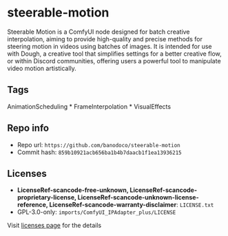 # steerable-motion
Steerable Motion is a ComfyUI node designed for batch creative interpolation, aiming to provide high-quality and precise methods for steering motion in videos using batches of images. It is intended for use with Dough, a creative tool that simplifies settings for a better creative flow, or within Discord communities, offering users a powerful tool to manipulate video motion artistically.

## Tags
AnimationScheduling * FrameInterpolation * VisualEffects

## Repo info
- Repo url: `https://github.com/banodoco/steerable-motion`
- Commit hash: `859b10921acb656ba1b4b7daacb1f1ea13936215`

## Licenses
- **LicenseRef-scancode-free-unknown, LicenseRef-scancode-proprietary-license, LicenseRef-scancode-unknown-license-reference, LicenseRef-scancode-warranty-disclaimer**: `LICENSE.txt`
- GPL-3.0-only: `imports/ComfyUI_IPAdapter_plus/LICENSE`

Visit [licenses page](licenses.md) for the details
